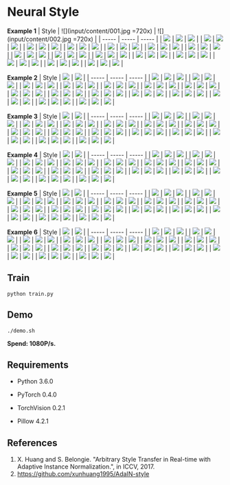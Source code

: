 # Neural Style

**Example 1**
| Style | ![](input/content/001.jpg =720x) | ![](input/content/002.jpg =720x) |
| ----- | ----- | ----- |
| ![](input/style/001.jpg) | ![](output/001_stylized_001.jpg) | ![](output/002_stylized_001.jpg) |
| ![](input/style/002.jpg) | ![](output/001_stylized_002.jpg) | ![](output/002_stylized_002.jpg) |
| ![](input/style/003.jpg) | ![](output/001_stylized_003.jpg) | ![](output/002_stylized_003.jpg) |
| ![](input/style/004.jpg) | ![](output/001_stylized_004.jpg) | ![](output/002_stylized_004.jpg) |
| ![](input/style/005.jpg) | ![](output/001_stylized_005.jpg) | ![](output/002_stylized_005.jpg) |
| ![](input/style/006.jpg) | ![](output/001_stylized_006.jpg) | ![](output/002_stylized_006.jpg) |
| ![](input/style/007.jpg) | ![](output/001_stylized_007.jpg) | ![](output/002_stylized_007.jpg) |
| ![](input/style/008.jpg) | ![](output/001_stylized_008.jpg) | ![](output/002_stylized_008.jpg) |
| ![](input/style/009.jpg) | ![](output/001_stylized_009.jpg) | ![](output/002_stylized_009.jpg) |
| ![](input/style/010.jpg) | ![](output/001_stylized_010.jpg) | ![](output/002_stylized_010.jpg) |
| ![](input/style/011.jpg) | ![](output/001_stylized_011.jpg) | ![](output/002_stylized_011.jpg) |
| ![](input/style/012.jpg) | ![](output/001_stylized_012.jpg) | ![](output/002_stylized_012.jpg) |
| ![](input/style/013.jpg) | ![](output/001_stylized_013.jpg) | ![](output/002_stylized_013.jpg) |
| ![](input/style/014.jpg) | ![](output/001_stylized_014.jpg) | ![](output/002_stylized_014.jpg) |
| ![](input/style/015.jpg) | ![](output/001_stylized_015.jpg) | ![](output/002_stylized_015.jpg) |

**Example 2**
| Style | ![](input/content/003.jpg) | ![](input/content/004.jpg) |
| ----- | ----- | ----- |
| ![](input/style/001.jpg) | ![](output/003_stylized_001.jpg) | ![](output/004_stylized_001.jpg) |
| ![](input/style/002.jpg) | ![](output/003_stylized_002.jpg) | ![](output/004_stylized_002.jpg) |
| ![](input/style/003.jpg) | ![](output/003_stylized_003.jpg) | ![](output/004_stylized_003.jpg) |
| ![](input/style/004.jpg) | ![](output/003_stylized_004.jpg) | ![](output/004_stylized_004.jpg) |
| ![](input/style/005.jpg) | ![](output/003_stylized_005.jpg) | ![](output/004_stylized_005.jpg) |
| ![](input/style/006.jpg) | ![](output/003_stylized_006.jpg) | ![](output/004_stylized_006.jpg) |
| ![](input/style/007.jpg) | ![](output/003_stylized_007.jpg) | ![](output/004_stylized_007.jpg) |
| ![](input/style/008.jpg) | ![](output/003_stylized_008.jpg) | ![](output/004_stylized_008.jpg) |
| ![](input/style/009.jpg) | ![](output/003_stylized_009.jpg) | ![](output/004_stylized_009.jpg) |
| ![](input/style/010.jpg) | ![](output/003_stylized_010.jpg) | ![](output/004_stylized_010.jpg) |
| ![](input/style/011.jpg) | ![](output/003_stylized_011.jpg) | ![](output/004_stylized_011.jpg) |
| ![](input/style/012.jpg) | ![](output/003_stylized_012.jpg) | ![](output/004_stylized_012.jpg) |
| ![](input/style/013.jpg) | ![](output/003_stylized_013.jpg) | ![](output/004_stylized_013.jpg) |
| ![](input/style/014.jpg) | ![](output/003_stylized_014.jpg) | ![](output/004_stylized_014.jpg) |
| ![](input/style/015.jpg) | ![](output/003_stylized_015.jpg) | ![](output/004_stylized_015.jpg) |

**Example 3**
| Style | ![](input/content/005.jpg) | ![](input/content/006.jpg) |
| ----- | ----- | ----- |
| ![](input/style/001.jpg) | ![](output/005_stylized_001.jpg) | ![](output/006_stylized_001.jpg) |
| ![](input/style/002.jpg) | ![](output/005_stylized_002.jpg) | ![](output/006_stylized_002.jpg) |
| ![](input/style/003.jpg) | ![](output/005_stylized_003.jpg) | ![](output/006_stylized_003.jpg) |
| ![](input/style/004.jpg) | ![](output/005_stylized_004.jpg) | ![](output/006_stylized_004.jpg) |
| ![](input/style/005.jpg) | ![](output/005_stylized_005.jpg) | ![](output/006_stylized_005.jpg) |
| ![](input/style/006.jpg) | ![](output/005_stylized_006.jpg) | ![](output/006_stylized_006.jpg) |
| ![](input/style/007.jpg) | ![](output/005_stylized_007.jpg) | ![](output/006_stylized_007.jpg) |
| ![](input/style/008.jpg) | ![](output/005_stylized_008.jpg) | ![](output/006_stylized_008.jpg) |
| ![](input/style/009.jpg) | ![](output/005_stylized_009.jpg) | ![](output/006_stylized_009.jpg) |
| ![](input/style/010.jpg) | ![](output/005_stylized_010.jpg) | ![](output/006_stylized_010.jpg) |
| ![](input/style/011.jpg) | ![](output/005_stylized_011.jpg) | ![](output/006_stylized_011.jpg) |
| ![](input/style/012.jpg) | ![](output/005_stylized_012.jpg) | ![](output/006_stylized_012.jpg) |
| ![](input/style/013.jpg) | ![](output/005_stylized_013.jpg) | ![](output/006_stylized_013.jpg) |
| ![](input/style/014.jpg) | ![](output/005_stylized_014.jpg) | ![](output/006_stylized_014.jpg) |
| ![](input/style/015.jpg) | ![](output/005_stylized_015.jpg) | ![](output/006_stylized_015.jpg) |

**Example 4**
| Style | ![](input/content/007.jpg) | ![](input/content/008.jpg) |
| ----- | ----- | ----- |
| ![](input/style/001.jpg) | ![](output/007_stylized_001.jpg) | ![](output/008_stylized_001.jpg) |
| ![](input/style/002.jpg) | ![](output/007_stylized_002.jpg) | ![](output/008_stylized_002.jpg) |
| ![](input/style/003.jpg) | ![](output/007_stylized_003.jpg) | ![](output/008_stylized_003.jpg) |
| ![](input/style/004.jpg) | ![](output/007_stylized_004.jpg) | ![](output/008_stylized_004.jpg) |
| ![](input/style/005.jpg) | ![](output/007_stylized_005.jpg) | ![](output/008_stylized_005.jpg) |
| ![](input/style/006.jpg) | ![](output/007_stylized_006.jpg) | ![](output/008_stylized_006.jpg) |
| ![](input/style/007.jpg) | ![](output/007_stylized_007.jpg) | ![](output/008_stylized_007.jpg) |
| ![](input/style/008.jpg) | ![](output/007_stylized_008.jpg) | ![](output/008_stylized_008.jpg) |
| ![](input/style/009.jpg) | ![](output/007_stylized_009.jpg) | ![](output/008_stylized_009.jpg) |
| ![](input/style/010.jpg) | ![](output/007_stylized_010.jpg) | ![](output/008_stylized_010.jpg) |
| ![](input/style/011.jpg) | ![](output/007_stylized_011.jpg) | ![](output/008_stylized_011.jpg) |
| ![](input/style/012.jpg) | ![](output/007_stylized_012.jpg) | ![](output/008_stylized_012.jpg) |
| ![](input/style/013.jpg) | ![](output/007_stylized_013.jpg) | ![](output/008_stylized_013.jpg) |
| ![](input/style/014.jpg) | ![](output/007_stylized_014.jpg) | ![](output/008_stylized_014.jpg) |
| ![](input/style/015.jpg) | ![](output/007_stylized_015.jpg) | ![](output/008_stylized_015.jpg) |

**Example 5**
| Style | ![](input/content/009.jpg) | ![](input/content/010.jpg) |
| ----- | ----- | ----- |
| ![](input/style/001.jpg) | ![](output/009_stylized_001.jpg) | ![](output/010_stylized_001.jpg) |
| ![](input/style/002.jpg) | ![](output/009_stylized_002.jpg) | ![](output/010_stylized_002.jpg) |
| ![](input/style/003.jpg) | ![](output/009_stylized_003.jpg) | ![](output/010_stylized_003.jpg) |
| ![](input/style/004.jpg) | ![](output/009_stylized_004.jpg) | ![](output/010_stylized_004.jpg) |
| ![](input/style/005.jpg) | ![](output/009_stylized_005.jpg) | ![](output/010_stylized_005.jpg) |
| ![](input/style/006.jpg) | ![](output/009_stylized_006.jpg) | ![](output/010_stylized_006.jpg) |
| ![](input/style/007.jpg) | ![](output/009_stylized_007.jpg) | ![](output/010_stylized_007.jpg) |
| ![](input/style/008.jpg) | ![](output/009_stylized_008.jpg) | ![](output/010_stylized_008.jpg) |
| ![](input/style/009.jpg) | ![](output/009_stylized_009.jpg) | ![](output/010_stylized_009.jpg) |
| ![](input/style/010.jpg) | ![](output/009_stylized_010.jpg) | ![](output/010_stylized_010.jpg) |
| ![](input/style/011.jpg) | ![](output/009_stylized_011.jpg) | ![](output/010_stylized_011.jpg) |
| ![](input/style/012.jpg) | ![](output/009_stylized_012.jpg) | ![](output/010_stylized_012.jpg) |
| ![](input/style/013.jpg) | ![](output/009_stylized_013.jpg) | ![](output/010_stylized_013.jpg) |
| ![](input/style/014.jpg) | ![](output/009_stylized_014.jpg) | ![](output/010_stylized_014.jpg) |
| ![](input/style/015.jpg) | ![](output/009_stylized_015.jpg) | ![](output/010_stylized_015.jpg) |

**Example 6**
| Style | ![](input/content/011.jpg) | ![](input/content/012.jpg) |
| ----- | ----- | ----- |
| ![](input/style/001.jpg) | ![](output/011_stylized_001.jpg) | ![](output/012_stylized_001.jpg) |
| ![](input/style/002.jpg) | ![](output/011_stylized_002.jpg) | ![](output/012_stylized_002.jpg) |
| ![](input/style/003.jpg) | ![](output/011_stylized_003.jpg) | ![](output/012_stylized_003.jpg) |
| ![](input/style/004.jpg) | ![](output/011_stylized_004.jpg) | ![](output/012_stylized_004.jpg) |
| ![](input/style/005.jpg) | ![](output/011_stylized_005.jpg) | ![](output/012_stylized_005.jpg) |
| ![](input/style/006.jpg) | ![](output/011_stylized_006.jpg) | ![](output/012_stylized_006.jpg) |
| ![](input/style/007.jpg) | ![](output/011_stylized_007.jpg) | ![](output/012_stylized_007.jpg) |
| ![](input/style/008.jpg) | ![](output/011_stylized_008.jpg) | ![](output/012_stylized_008.jpg) |
| ![](input/style/009.jpg) | ![](output/011_stylized_009.jpg) | ![](output/012_stylized_009.jpg) |
| ![](input/style/010.jpg) | ![](output/011_stylized_010.jpg) | ![](output/012_stylized_010.jpg) |
| ![](input/style/011.jpg) | ![](output/011_stylized_011.jpg) | ![](output/012_stylized_011.jpg) |
| ![](input/style/012.jpg) | ![](output/011_stylized_012.jpg) | ![](output/012_stylized_012.jpg) |
| ![](input/style/013.jpg) | ![](output/011_stylized_013.jpg) | ![](output/012_stylized_013.jpg) |
| ![](input/style/014.jpg) | ![](output/011_stylized_014.jpg) | ![](output/012_stylized_014.jpg) |
| ![](input/style/015.jpg) | ![](output/011_stylized_015.jpg) | ![](output/012_stylized_015.jpg) |

## Train

`python train.py`

## Demo

`./demo.sh`

**Spend: 1080P/s.**



## Requirements

- Python 3.6.0

- PyTorch 0.4.0

- TorchVision 0.2.1

- Pillow 4.2.1

## References

1. X. Huang and S. Belongie. "Arbitrary Style Transfer in Real-time with Adaptive Instance Normalization.", in ICCV, 2017.
2. https://github.com/xunhuang1995/AdaIN-style
